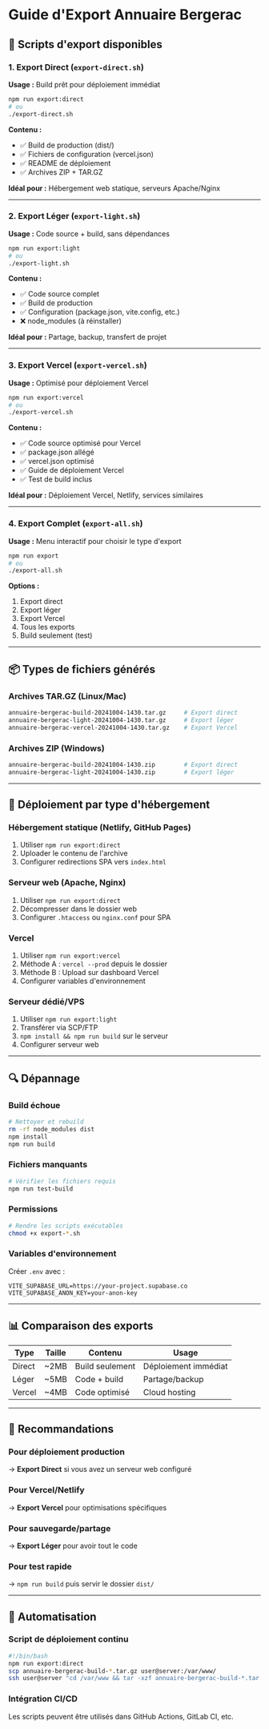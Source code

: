 # Guide d'Export Annuaire Bergerac

## 🚀 Scripts d'export disponibles

### 1. **Export Direct** (`export-direct.sh`)
**Usage :** Build prêt pour déploiement immédiat
```bash
npm run export:direct
# ou
./export-direct.sh
```

**Contenu :**
- ✅ Build de production (dist/)
- ✅ Fichiers de configuration (vercel.json)
- ✅ README de déploiement
- ✅ Archives ZIP + TAR.GZ

**Idéal pour :** Hébergement web statique, serveurs Apache/Nginx

---

### 2. **Export Léger** (`export-light.sh`)
**Usage :** Code source + build, sans dépendances
```bash
npm run export:light
# ou
./export-light.sh
```

**Contenu :**
- ✅ Code source complet
- ✅ Build de production
- ✅ Configuration (package.json, vite.config, etc.)
- ❌ node_modules (à réinstaller)

**Idéal pour :** Partage, backup, transfert de projet

---

### 3. **Export Vercel** (`export-vercel.sh`)
**Usage :** Optimisé pour déploiement Vercel
```bash
npm run export:vercel
# ou
./export-vercel.sh
```

**Contenu :**
- ✅ Code source optimisé pour Vercel
- ✅ package.json allégé
- ✅ vercel.json optimisé  
- ✅ Guide de déploiement Vercel
- ✅ Test de build inclus

**Idéal pour :** Déploiement Vercel, Netlify, services similaires

---

### 4. **Export Complet** (`export-all.sh`)
**Usage :** Menu interactif pour choisir le type d'export
```bash
npm run export
# ou
./export-all.sh
```

**Options :**
1. Export direct
2. Export léger
3. Export Vercel
4. Tous les exports
5. Build seulement (test)

---

## 📦 Types de fichiers générés

### Archives TAR.GZ (Linux/Mac)
```bash
annuaire-bergerac-build-20241004-1430.tar.gz     # Export direct
annuaire-bergerac-light-20241004-1430.tar.gz     # Export léger  
annuaire-bergerac-vercel-20241004-1430.tar.gz    # Export Vercel
```

### Archives ZIP (Windows)
```bash
annuaire-bergerac-build-20241004-1430.zip        # Export direct
annuaire-bergerac-light-20241004-1430.zip        # Export léger
```

---

## 🔧 Déploiement par type d'hébergement

### **Hébergement statique (Netlify, GitHub Pages)**
1. Utiliser `npm run export:direct`
2. Uploader le contenu de l'archive
3. Configurer redirections SPA vers `index.html`

### **Serveur web (Apache, Nginx)**
1. Utiliser `npm run export:direct`
2. Décompresser dans le dossier web
3. Configurer `.htaccess` ou `nginx.conf` pour SPA

### **Vercel**
1. Utiliser `npm run export:vercel`
2. Méthode A : `vercel --prod` depuis le dossier
3. Méthode B : Upload sur dashboard Vercel
4. Configurer variables d'environnement

### **Serveur dédié/VPS**
1. Utiliser `npm run export:light`
2. Transférer via SCP/FTP
3. `npm install && npm run build` sur le serveur
4. Configurer serveur web

---

## 🔍 Dépannage

### Build échoue
```bash
# Nettoyer et rebuild
rm -rf node_modules dist
npm install
npm run build
```

### Fichiers manquants
```bash
# Vérifier les fichiers requis
npm run test-build
```

### Permissions
```bash
# Rendre les scripts exécutables
chmod +x export-*.sh
```

### Variables d'environnement
Créer `.env` avec :
```
VITE_SUPABASE_URL=https://your-project.supabase.co
VITE_SUPABASE_ANON_KEY=your-anon-key
```

---

## 📊 Comparaison des exports

| Type | Taille | Contenu | Usage |
|------|--------|---------|--------|
| Direct | ~2MB | Build seulement | Déploiement immédiat |
| Léger | ~5MB | Code + build | Partage/backup |
| Vercel | ~4MB | Code optimisé | Cloud hosting |

---

## 🎯 Recommandations

### Pour déploiement production
→ **Export Direct** si vous avez un serveur web configuré

### Pour Vercel/Netlify  
→ **Export Vercel** pour optimisations spécifiques

### Pour sauvegarde/partage
→ **Export Léger** pour avoir tout le code

### Pour test rapide
→ `npm run build` puis servir le dossier `dist/`

---

## 🔄 Automatisation

### Script de déploiement continu
```bash
#!/bin/bash
npm run export:direct
scp annuaire-bergerac-build-*.tar.gz user@server:/var/www/
ssh user@server "cd /var/www && tar -xzf annuaire-bergerac-build-*.tar.gz"
```

### Intégration CI/CD
Les scripts peuvent être utilisés dans GitHub Actions, GitLab CI, etc.